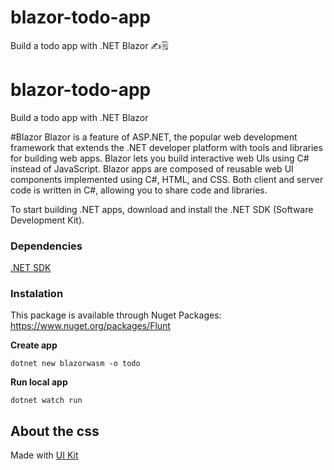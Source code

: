 # blazor-todo-app
Build a todo app with .NET Blazor ✍️🗒️

# blazor-todo-app

Build a todo app with .NET Blazor

#Blazor
Blazor is a feature of ASP.NET, the popular web development framework that extends the .NET developer platform with tools and libraries for building web apps.
Blazor lets you build interactive web UIs using C# instead of JavaScript. Blazor apps are composed of reusable web UI components implemented using C#, HTML, and CSS. Both client and server code is written in C#, allowing you to share code and libraries.
	
To start building .NET apps, download and install the .NET SDK (Software Development Kit).

### Dependencies

[.NET SDK](https://dotnet.microsoft.com/learn/aspnet/blazor-tutorial/install)

### Instalation
This package is available through Nuget 
Packages: https://www.nuget.org/packages/Flunt

**Create app**
```
dotnet new blazorwasm -o todo
```

**Run local app**
```
dotnet watch run
```

## About the css
Made with [UI Kit](https://getuikit.com/)
